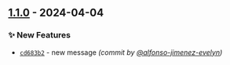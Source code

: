 
## [1.1.0] - 2024-04-04
### :sparkles: New Features
- [`cd683b2`](https://github.com/alfonso-jimenez-evelyn/Custom_wallet/commit/cd683b24593b8975d73066578c4c7f3191d08381) - new message *(commit by [@alfonso-jimenez-evelyn](https://github.com/alfonso-jimenez-evelyn))*


[1.1.0]: https://github.com/alfonso-jimenez-evelyn/Custom_wallet/compare/1.0.0...1.1.0